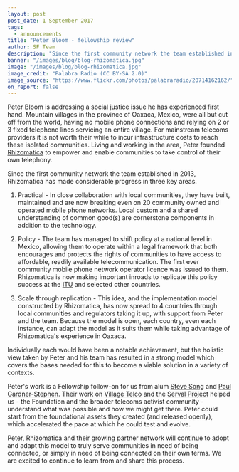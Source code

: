 ```yaml
---
layout: post
post_date: 1 September 2017
tags:
  - announcements
title: "Peter Bloom - fellowship review"
author: SF Team
description: "Since the first community network the team established in 2013,  Rhizomatica has made considerable progress in three key areas."
banner: "/images/blog/blog-rhizomatica.jpg"
image: "/images/blog/blog-rhizomatica.jpg"
image_credit: "Palabra Radio (CC BY-SA 2.0)"
image_source: "https://www.flickr.com/photos/palabraradio/20714162162/"
on_report: false
---
```


Peter Bloom is addressing a social justice issue he has experienced first hand. Mountain villages in the province of Oaxaca, Mexico, were all but cut off from the world, having no mobile phone connections and relying on 2 or 3 fixed telephone lines servicing an entire village. For mainstream telecoms providers it is not worth their while to incur infrastructure costs to reach these isolated communities. Living and working in the area, Peter founded [Rhizomatica](https://www.rhizomatica.org/) to empower and enable communities to take control of their own telephony.

Since the first community network the team established in 2013,  Rhizomatica has made considerable progress in three key areas.  

1) Practical - In close collaboration with local communities, they have built, maintained and are now breaking even on 20 community owned and operated mobile phone networks. Local custom and a shared understanding of common good(s) are cornerstone components in addition to the technology.  

2) Policy - The team has managed to shift policy at a national level in Mexico, allowing them to operate within a legal framework that both encourages and protects the rights of communities to have access to affordable, readily available telecommunication. The first ever community mobile phone network operator licence was issued to them. Rhizomatica is now making important inroads to replicate this policy success at the [ITU](http://www.itu.int/en/Pages/default.aspx) and selected other countries.  

3) Scale through replication - This idea, and the implementation model constructed by Rhizomatica, has now spread to 4 countries through local communities and regulators taking it up, with support from Peter and the team. Because the model is open, each country, even each instance,  can adapt the model as it suits them while taking advantage of Rhizomatica's experience in Oaxaca.

Individually each would have been a notable achievement, but the holistic view taken by Peter and his team has resulted in a strong model which covers the bases needed for this to become a viable solution in a variety of contexts.  

Peter's work is a Fellowship follow-on for us from alum [Steve Song](https://manypossibilities.net/) and [Paul Gardner-Stephen](http://servalpaul.blogspot.co.za/). Their work on [Village Telco](https://manypossibilities.net/village-telco/) and the [Serval Project](http://www.servalproject.org/) helped us - the Foundation and the broader telecoms activist community - understand what was possible and how we might get there. Peter could start from the foundational assets they created (and released openly), which accelerated the pace at which he could test and evolve.   

Peter, Rhizomatica and their growing partner network will continue to adopt and adapt this model to truly serve communities in need of being connected, or simply in need of being connected on their own terms. We are excited to continue to learn from and share this process.  